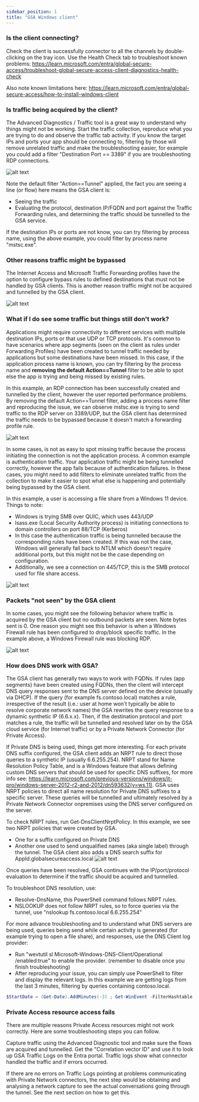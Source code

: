 ```yaml
---
sidebar_position: 1
title: "GSA Windows client"
---
```


### Is the client connecting?
Check the client is successfully connector to all the channels by double-clicking on the tray icon.
Use the Health Check tab to troubleshoot known problems: https://learn.microsoft.com/entra/global-secure-access/troubleshoot-global-secure-access-client-diagnostics-health-check

Also note known limitations here: https://learn.microsoft.com/entra/global-secure-access/how-to-install-windows-client

### Is traffic being acquired by the client?
The Advanced Diagnostics / Traffic tool is a great way to understand why things might not be working.
Start the traffic collection, reproduce what you are trying to do and observe the traffic tab activity.
If you know the target IPs and ports your app should be connecting to, filtering by those will remove unrelated traffic and make the troubleshooting easier, for example you could add a filter "Destination Port == 3389" if you are troubleshooting RDP connections.

![alt text](./img/GSAFilter3389.png)

Note the default filter "Action==Tunnel" applied, the fact you are seeing a line (or flow) here means the GSA client is:
* Seeing the traffic
* Evaluating the protocol, destination IP/FQDN and port against the Traffic Forwarding rules, and determining the traffic should be tunnelled to the GSA service.

If the destination IPs or ports are not know, you can try filtering by process name, using the above example, you could filter by process name "mstsc.exe".

### Other reasons traffic might be bypassed
The Internet Access and Microsoft Traffic Forwarding profiles have the option to configure bypass rules to defined destinations that must not be handled by GSA clients. This is another reason traffic might not be acquired and tunnelled by the GSA client.

![alt text](./img/IABypass.png)

### What if I do see some traffic but things still don't work?
Applications might require connectivity to different services with multiple destination IPs, ports or that use UDP or TCP protocols.
It's common to have scenarios where app segments (seen on the client as rules under Forwarding Profiles) have been created to tunnel traffic needed by applications but some destinations have been missed.
In this case, if the application process name is known, you can try filtering by the process name and **removing the default Action==Tunnel** filter to be able to spot else the app is trying and being missed by existing rules.

In this example, an RDP connection has been successfully created and tunnelled by the client, however the user reported performance problems. By removing the default Action==Tunnel filter, adding a process name filter and reproducing the issue, we can observe mstsc.exe is trying to send traffic to the RDP server on 3389/UDP, but the GSA client has determined the traffic needs to be bypassed because it doesn't match a forwarding profile rule.

![alt text](./img/GSAFilterByProcessName.png)

In some cases, is not as easy to spot missing traffic because the process initiating the connection is not the application process. A common example is authentication traffic.
Your application traffic might be being tunnelled correctly, however the app fails because of authentication failures.
In these cases, you might need to add filters to eliminate unrelated traffic from the collection to make it easier to spot what else is happening and potentially being bypassed by the GSA client.

In this example, a user is accessing a file share from a Windows 11 device. Things to note:
* Windows is trying SMB over QUIC, which uses 443/UDP
* lsass.exe (Local Security Authority process) is initiating connections to domain controllers on port 88/TCP (Kerberos)
* In this case the authentication traffic is being tunnelled because the corresponding rules have been created. If this was not the case, Windows will generally fall back to NTLM which doesn't require additional ports, but this might not be the case depending on configuration.
* Additionally, we see a connection on 445/TCP, this is the SMB protocol used for file share access.

![alt text](./img/GSAFilterKerberos.png)

### Packets "not seen" by the GSA client
In some cases, you might see the following behavior where traffic is acquired by the GSA client but no outbound packets are seen. Note bytes sent is 0.
One reason you might see this behavior is when a Windows Firewall rule has been configured to drop/block specific traffic. In the example above, a Windows Firewall rule was blocking RDP.

![alt text](./img/GSA0SentBytes.png)

### How does DNS work with GSA?
The GSA client has generally two ways to work with FQDNs.
If rules (app segments) have been created using FQDNs, then the client will intercept DNS query responses sent to the DNS server defined on the device (usually via DHCP). If the query (for example fs.contoso.local) matches a rule, irrespective of the result (i.e.: user at home won't typically be able to resolve corporate network names) the GSA rewrites the query response to a dynamic synthetic IP (6.6.x.x). Then, if the destination protocol and port matches a rule, the traffic will be tunnelled and resolved later on by the GSA cloud service (for Internet traffic) or by a Private Network Connector (for Private Access).

If Private DNS is being used, things get more interesting.
For each private DNS suffix configured, the GSA client adds an NRPT rule to direct those queries to a synthetic IP (usually 6.6.255.254). NRPT stand for Name Resolution Policy Table, and is a Windows feature that allows defining custom DNS servers that should be used for specific DNS suffixes, for more info see: https://learn.microsoft.com/previous-versions/windows/it-pro/windows-server-2012-r2-and-2012/dn593632(v=ws.11).
GSA uses NRPT policies to direct all name resolution for Private DNS suffixes to a specific server. These queries will be tunnelled and ultimately resolved by a Private Network Connector onpremises using the DNS server configured on the server.

To check NRPT rules, run Get-DnsClientNrptPolicy. In this example, we see two NRPT policies that were created by GSA.
* One for a suffix configured on Private DNS
* Another one used to send unqualified names (aka single label) through the tunnel. The GSA client also adds a DNS search suffix for AppId.globalsecureaccess.local
![alt text](./img/GSANRPTPolicies.png)

Once queries have been resolved, GSA continues with the IP/port/protocol evaluation to determine if the traffic should be acquired and tunnelled.

To troubleshoot DNS resolution, use:
* Resolve-DnsName, this PowerShell command follows NRPT rules.
* NSLOOKUP does not follow NRPT rules, so to force queries via the tunnel, use "nslookup fs.contoso.local 6.6.255.254"

For more advance troubleshooting and to understand what DNS servers are being used, queries being send while certain activity is generated (for example trying to open a file share), and responses, use the DNS Client log provider:
* Run "wevtutil sl Microsoft-Windows-DNS-Client/Operational /enabled:true" to enable the provider. (remember to disable once you finish troubleshooting)
* After reproducing your issue, you can simply use PowerShell to filter and display the relevant logs. In this example we are getting logs from the last 3 minutes, filtering by queries containing contoso.local.

```powershell
$StartDate = (Get-Date).AddMinutes(-3) ; Get-WinEvent -FilterHashtable @{LogName='Microsoft-Windows-DNS-Client/Operational';StartTime=$Startdate} | where Message -Match contoso.local | Out-GridView
```

### Private Access resource access fails
There are multiple reasons Private Access resources might not work correctly. Here are some troubleshooting steps you can follow.

Capture traffic using the Advanced Diagnostic tool and make sure the flows are acquired and tunnelled.
Get the "Correlation vector ID" and use it to look up GSA Traffic Logs on the Entra portal. Traffic logs show what connector handled the traffic and if errors occurred.

If there are no errors on Traffic Logs pointing at problems communicating with Private Network connectors, the next step would be obtaining and analysing a network capture to see the actual conversations going through the tunnel. See the next section on how to get this.
